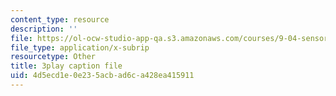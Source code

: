 ```yaml
---
content_type: resource
description: ''
file: https://ol-ocw-studio-app-qa.s3.amazonaws.com/courses/9-04-sensory-systems-fall-2013/4d5ecd1e0e235acbad6ca428ea415911_TdOdc_n-ZCA.vtt
file_type: application/x-subrip
resourcetype: Other
title: 3play caption file
uid: 4d5ecd1e-0e23-5acb-ad6c-a428ea415911
---
```

